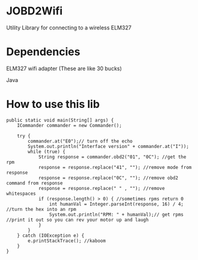 JOBD2Wifi
=========

Utility Library for connecting to a wireless ELM327

# Dependencies

ELM327 wifi adapter (These are like 30 bucks)

Java

# How to use this lib



	public static void main(String[] args) {
		ICommander commander = new Commander();

		try {
			commander.at("E0");// turn off the echo
			System.out.println("Interface version" + commander.at("I"));
			while (true) {
				String response = commander.obd2("01", "0C"); //get the rpm
				response = response.replace("41", ""); //remove mode from response
				response = response.replace("0C", ""); //remove obd2 command from response
				response = response.replace(" " , ""); //remove whitespaces
				if (response.length() > 0) { //sometimes rpms return 0
					int humanVal = Integer.parseInt(response, 16) / 4; //turn the hex into an rpm
					System.out.println("RPM: " + humanVal);// get rpms //print it out so you can rev your motor up and laugh
				}
			}
		} catch (IOException e) {
			e.printStackTrace(); //kaboom
		}
	}



